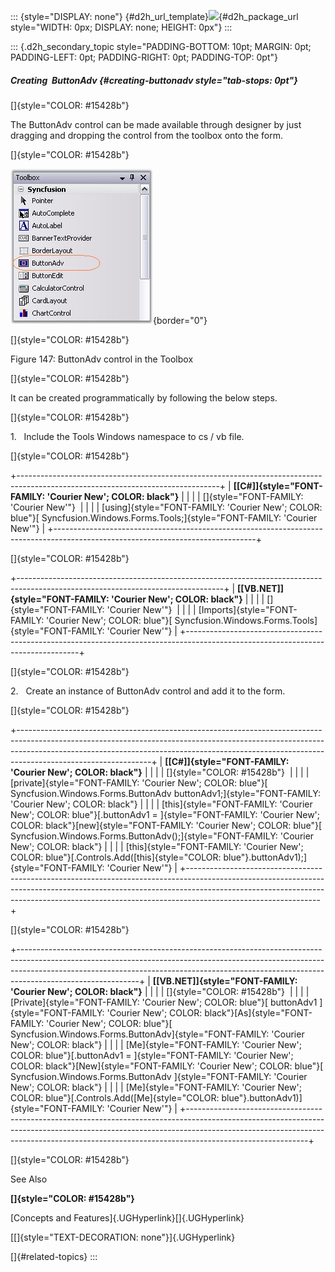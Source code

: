 ::: {style="DISPLAY: none"}
[](ms-xhelp:///?Id=d2h_url_template){#d2h_url_template}![](!package_url!){#d2h_package_url style="WIDTH: 0px; DISPLAY: none; HEIGHT: 0px"}
:::

::: {.d2h_secondary_topic style="PADDING-BOTTOM: 10pt; MARGIN: 0pt; PADDING-LEFT: 0pt; PADDING-RIGHT: 0pt; PADDING-TOP: 0pt"}
##### Creating  ButtonAdv {#creating-buttonadv style="tab-stops: 0pt"}

[]{style="COLOR: #15428b"} 

The ButtonAdv control can be made available through designer by just dragging and dropping the control from the toolbox onto the form.

[]{style="COLOR: #15428b"} 

![](ImagesExt/image76_146.jpg){border="0"}

[]{style="COLOR: #15428b"} 

Figure 147: ButtonAdv control in the Toolbox

[]{style="COLOR: #15428b"} 

It can be created programmatically by following the below steps.

[]{style="COLOR: #15428b"} 

1.   Include the Tools Windows namespace to cs / vb file.

[]{style="COLOR: #15428b"} 

+--------------------------------------------------------------------------------------------------------------------------------+
| **[\[C#\]]{style="FONT-FAMILY: 'Courier New'; COLOR: black"}**                                                                 |
|                                                                                                                                |
| []{style="FONT-FAMILY: 'Courier New'"}                                                                                         |
|                                                                                                                                |
| [using]{style="FONT-FAMILY: 'Courier New'; COLOR: blue"}[ Syncfusion.Windows.Forms.Tools;]{style="FONT-FAMILY: 'Courier New'"} |
+--------------------------------------------------------------------------------------------------------------------------------+

[]{style="COLOR: #15428b"} 

+---------------------------------------------------------------------------------------------------------------------------------+
| **[\[VB.NET\]]{style="FONT-FAMILY: 'Courier New'; COLOR: black"}**                                                              |
|                                                                                                                                 |
| []{style="FONT-FAMILY: 'Courier New'"}                                                                                          |
|                                                                                                                                 |
| [Imports]{style="FONT-FAMILY: 'Courier New'; COLOR: blue"}[ Syncfusion.Windows.Forms.Tools]{style="FONT-FAMILY: 'Courier New'"} |
+---------------------------------------------------------------------------------------------------------------------------------+

[]{style="COLOR: #15428b"} 

2.   Create an instance of ButtonAdv control and add it to the form.

[]{style="COLOR: #15428b"} 

+---------------------------------------------------------------------------------------------------------------------------------------------------------------------------------------------------------------------------------------------------------------------------+
| **[\[C#\]]{style="FONT-FAMILY: 'Courier New'; COLOR: black"}**                                                                                                                                                                                                            |
|                                                                                                                                                                                                                                                                           |
| []{style="COLOR: #15428b"}                                                                                                                                                                                                                                                |
|                                                                                                                                                                                                                                                                           |
| [private]{style="FONT-FAMILY: 'Courier New'; COLOR: blue"}[ Syncfusion.Windows.Forms.ButtonAdv buttonAdv1;]{style="FONT-FAMILY: 'Courier New'; COLOR: black"}                                                                                                             |
|                                                                                                                                                                                                                                                                           |
| [this]{style="FONT-FAMILY: 'Courier New'; COLOR: blue"}[.buttonAdv1 = ]{style="FONT-FAMILY: 'Courier New'; COLOR: black"}[new]{style="FONT-FAMILY: 'Courier New'; COLOR: blue"}[ Syncfusion.Windows.Forms.ButtonAdv();]{style="FONT-FAMILY: 'Courier New'; COLOR: black"} |
|                                                                                                                                                                                                                                                                           |
| [this]{style="FONT-FAMILY: 'Courier New'; COLOR: blue"}[.Controls.Add([this]{style="COLOR: blue"}.buttonAdv1);]{style="FONT-FAMILY: 'Courier New'"}                                                                                                                       |
+---------------------------------------------------------------------------------------------------------------------------------------------------------------------------------------------------------------------------------------------------------------------------+

[]{style="COLOR: #15428b"} 

+------------------------------------------------------------------------------------------------------------------------------------------------------------------------------------------------------------------------------------------------------------------------+
| **[\[VB.NET\]]{style="FONT-FAMILY: 'Courier New'; COLOR: black"}**                                                                                                                                                                                                     |
|                                                                                                                                                                                                                                                                        |
| []{style="COLOR: #15428b"}                                                                                                                                                                                                                                             |
|                                                                                                                                                                                                                                                                        |
| [Private]{style="FONT-FAMILY: 'Courier New'; COLOR: blue"}[ buttonAdv1 ]{style="FONT-FAMILY: 'Courier New'; COLOR: black"}[As]{style="FONT-FAMILY: 'Courier New'; COLOR: blue"}[ Syncfusion.Windows.Forms.ButtonAdv]{style="FONT-FAMILY: 'Courier New'; COLOR: black"} |
|                                                                                                                                                                                                                                                                        |
| [Me]{style="FONT-FAMILY: 'Courier New'; COLOR: blue"}[.buttonAdv1 = ]{style="FONT-FAMILY: 'Courier New'; COLOR: black"}[New]{style="FONT-FAMILY: 'Courier New'; COLOR: blue"}[ Syncfusion.Windows.Forms.ButtonAdv ]{style="FONT-FAMILY: 'Courier New'; COLOR: black"}  |
|                                                                                                                                                                                                                                                                        |
| [Me]{style="FONT-FAMILY: 'Courier New'; COLOR: blue"}[.Controls.Add([Me]{style="COLOR: blue"}.buttonAdv1)]{style="FONT-FAMILY: 'Courier New'"}                                                                                                                         |
+------------------------------------------------------------------------------------------------------------------------------------------------------------------------------------------------------------------------------------------------------------------------+

[]{style="COLOR: #15428b"} 

See Also

**[]{style="COLOR: #15428b"}** 

[Concepts and Features]{.UGHyperlink}[]{.UGHyperlink}

[[]{style="TEXT-DECORATION: none"}]{.UGHyperlink} 

[]{#related-topics}
:::
